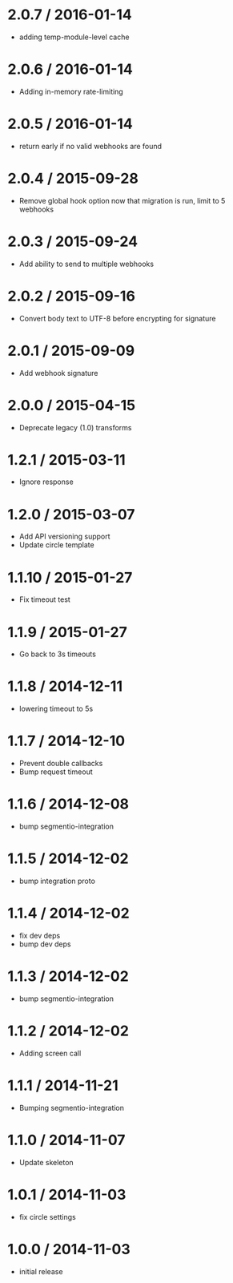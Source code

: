 
2.0.7 / 2016-01-14
==================

  * adding temp-module-level cache

2.0.6 / 2016-01-14
==================

  * Adding in-memory rate-limiting

2.0.5 / 2016-01-14
==================

  * return early if no valid webhooks are found

2.0.4 / 2015-09-28
==================

  * Remove global hook option now that migration is run, limit to 5 webhooks

2.0.3 / 2015-09-24
==================

  * Add ability to send to multiple webhooks

2.0.2 / 2015-09-16
==================

  * Convert body text to UTF-8 before encrypting for signature

2.0.1 / 2015-09-09
==================

  * Add webhook signature

2.0.0 / 2015-04-15
==================

  * Deprecate legacy (1.0) transforms

1.2.1 / 2015-03-11
==================

  * Ignore response

1.2.0 / 2015-03-07
==================

  * Add API versioning support
  * Update circle template

1.1.10 / 2015-01-27
==================

 * Fix timeout test

1.1.9 / 2015-01-27
==================

 * Go back to 3s timeouts

1.1.8 / 2014-12-11
==================

  * lowering timeout to 5s

1.1.7 / 2014-12-10
==================

 * Prevent double callbacks
 * Bump request timeout

1.1.6 / 2014-12-08
==================

 * bump segmentio-integration

1.1.5 / 2014-12-02
==================

 * bump integration proto

1.1.4 / 2014-12-02
==================

 * fix dev deps
 * bump dev deps

1.1.3 / 2014-12-02
==================

 * bump segmentio-integration

1.1.2 / 2014-12-02
==================

  * Adding screen call

1.1.1 / 2014-11-21
==================

 * Bumping segmentio-integration

1.1.0 / 2014-11-07
==================

  * Update skeleton


1.0.1 / 2014-11-03
==================

  * fix circle settings

1.0.0 / 2014-11-03
==================

  * initial release
